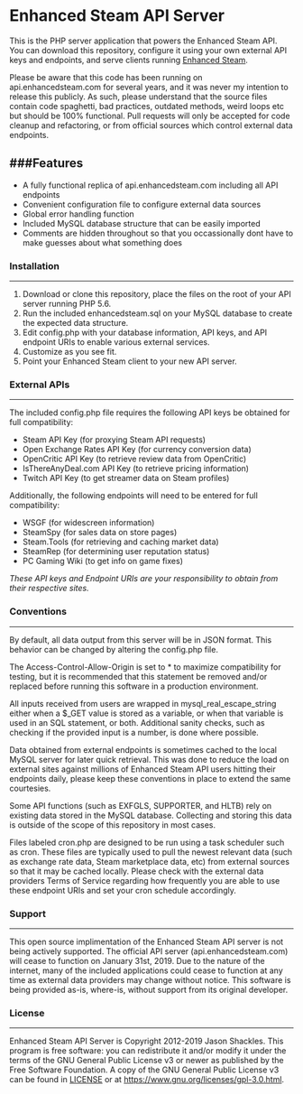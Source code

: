 # Enhanced Steam API Server

This is the PHP server application that powers the Enhanced Steam API.  You can download this repository, configure it using your own external API keys and endpoints, and serve clients running [Enhanced Steam](http://https://github.com/jshackles/Enhanced_Steam "Enhanced Steam").

Please be aware that this code has been running on api.enhancedsteam.com for several years, and it was never my intention to release this publicly.  As such, please understand that the source files contain code spaghetti, bad practices, outdated methods, weird loops etc but should be 100% functional.  Pull requests will only be accepted for code cleanup and refactoring, or from official sources which control external data endpoints.

###Features
-------

- A fully functional replica of api.enhancedsteam.com including all API endpoints
- Convenient configuration file to configure external data sources
- Global error handling function
- Included MySQL database structure that can be easily imported
- Comments are hidden throughout so that you occassionally dont have to make guesses about what something does

### Installation 
-------

1. Download or clone this repository, place the files on the root of your API server running PHP 5.6.
2. Run the included enhancedsteam.sql on your MySQL database to create the expected data structure.
3. Edit config.php with your database information, API keys, and API endpoint URIs to enable various external services.
4. Customize as you see fit.
5. Point your Enhanced Steam client to your new API server.

### External APIs
-------

The included config.php file requires the following API keys be obtained for full compatibility:
- Steam API Key (for proxying Steam API requests)
- Open Exchange Rates API Key (for currency conversion data)
- OpenCritic API Key (to retrieve review data from OpenCritic)
- IsThereAnyDeal.com API Key (to retrieve pricing information)
- Twitch API Key (to get streamer data on Steam profiles)

Additionally, the following endpoints will need to be entered for full compatibility:
- WSGF (for widescreen information)
- SteamSpy (for sales data on store pages)
- Steam.Tools (for retrieving and caching market data)
- SteamRep (for determining user reputation status)
- PC Gaming Wiki (to get info on game fixes)

*These API keys and Endpoint URIs are your responsibility to obtain from their respective sites.*

### Conventions
-------

By default, all data output from this server will be in JSON format.  This behavior can be changed by altering the config.php file.

The Access-Control-Allow-Origin is set to \* to maximize compatibility for testing, but it is recommended that this statement be removed and/or replaced before running this software in a production environment.

All inputs received from users are wrapped in mysql_real_escape_string either when a $\_GET value is stored as a variable, or when that variable is used in an SQL statement, or both.  Additional sanity checks, such as checking if the provided input is a number, is done where possible.

Data obtained from external endpoints is sometimes cached to the local MySQL server for later quick retrieval.  This was done to reduce the load on external sites against millions of Enhanced Steam API users hitting their endpoints daily, please keep these conventions in place to extend the same courtesies.

Some API functions (such as EXFGLS, SUPPORTER, and HLTB) rely on existing data stored in the MySQL database.  Collecting and storing this data is outside of the scope of this repository in most cases.

Files labeled cron.php are designed to be run using a task scheduler such as cron.  These files are typically used to pull the newest relevant data (such as exchange rate data, Steam marketplace data, etc) from external sources so that it may be cached locally.  Please check with the external data providers Terms of Service regarding how frequently you are able to use these endpoint URIs and set your cron schedule accordingly.

### Support
-------

This open source implimentation of the Enhanced Steam API server is not being actively supported.  The official API server (api.enhancedsteam.com) will cease to function on January 31st, 2019.  Due to the nature of the internet, many of the included applications could cease to function at any time as external data providers may change without notice.  This software is being provided as-is, where-is, without support from its original developer.

### License
-------

Enhanced Steam API Server is Copyright 2012-2019 Jason Shackles.  This program is free software: you can redistribute it and/or modify it under the terms of the GNU General Public License v3 or newer as published by the Free Software Foundation.  A copy of the GNU General Public License v3 can be found in [LICENSE](LICENSE) or at https://www.gnu.org/licenses/gpl-3.0.html.